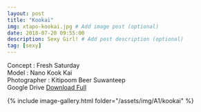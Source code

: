 ```yaml
---
layout: post
title: "Kookai"
img: xtapo-kookai.jpg # Add image post (optional)
date: 2018-07-20 09:55:00
description: Sexy Girl! # Add post description (optional)
tag: [sexy]
---
```

Concept : Fresh Saturday  
Model : Nano Kook Kai  
Photographer : Kitipoom Beer Suwanteep  
Google Drive [Download Full](http://gestyy.com/e0HPSL)     

{% include image-gallery.html folder="/assets/img/A1/kookai" %}
